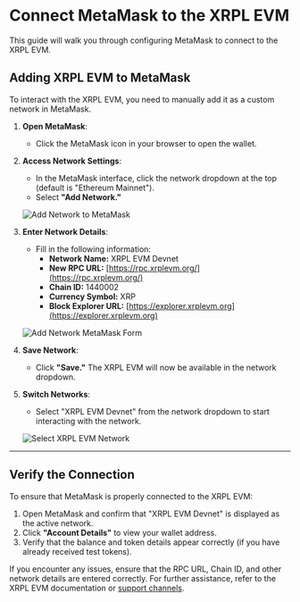 # Connect MetaMask to the XRPL EVM

This guide will walk you through configuring MetaMask to connect to the XRPL EVM.

## Adding XRPL EVM to MetaMask

To interact with the XRPL EVM, you need to manually add it as a custom network in MetaMask.

1. **Open MetaMask**:

   - Click the MetaMask icon in your browser to open the wallet.

2. **Access Network Settings**:

   - In the MetaMask interface, click the network dropdown at the top (default is "Ethereum Mainnet").
   - Select **"Add Network."**

   ![Add Network to MetaMask](../images/addNetwork.png)

3. **Enter Network Details**:

   - Fill in the following information:
     - **Network Name:** XRPL EVM Devnet
     - **New RPC URL:** [https://rpc.xrplevm.org/](https://rpc.xrplevm.org/)
     - **Chain ID:** 1440002
     - **Currency Symbol:** XRP
     - **Block Explorer URL:** [https://explorer.xrplevm.org](https://explorer.xrplevm.org)

   ![Add Network MetaMask Form](../images/addNetworkForm.png)

4. **Save Network**:

   - Click **"Save."** The XRPL EVM will now be available in the network dropdown.

5. **Switch Networks**:

   - Select "XRPL EVM Devnet" from the network dropdown to start interacting with the network.

   ![Select XRPL EVM Network](../images/selectXRPLEVM.png)

---

## Verify the Connection

To ensure that MetaMask is properly connected to the XRPL EVM:

1. Open MetaMask and confirm that "XRPL EVM Devnet" is displayed as the active network.
2. Click **"Account Details"** to view your wallet address.
3. Verify that the balance and token details appear correctly (if you have already received test tokens).

If you encounter any issues, ensure that the RPC URL, Chain ID, and other network details are entered correctly. For further assistance, refer to the XRPL EVM documentation or [support channels](https://discord.gg/xrplevm).
